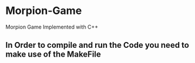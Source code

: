 # Morpion-Game
Morpion Game Implemented with C++ 

## In Order to compile and run the Code you need to make use of the MakeFile


